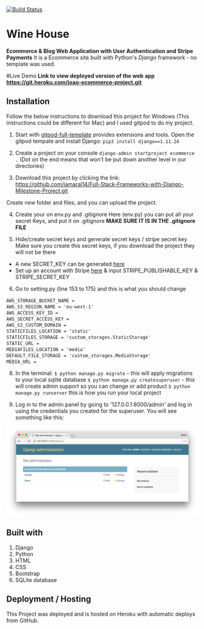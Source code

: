 [![Build Status](https://travis-ci.org/jamaral14/Full-Stack-Frameworks-with-Django-Milestone-Project.svg?branch=master)](https://travis-ci.org/jamaral14/Full-Stack-Frameworks-with-Django-Milestone-Project)

# Wine House
**Ecommerce & Blog Web Application with User Authentication and Stripe Payments**
It is a Ecommerce site built with Python's *Django* framework - no template was used.

#Live Demo
**Link to view deployed version of the web app https://git.heroku.com/joao-ecommerce-project.git**

## Installation

Follow the below instructions to download this project for Windows (This instructions could be different for Mac) and I used gitpod to do my project.

1. Start with [gitpod-full-template](https://github.com/Code-Institute-Org/gitpod-full-template) provides extensions and tools.
Open the gitpod tempate and install Django:
`pip3 install django==1.11.24`

2. Create a project on your console 
`django-admin startproject ecommerce .` (Dot on the end means that won't be put down another level in our directories)

3. Download this project by clicking the link:
https://github.com/jamaral14/Full-Stack-Frameworks-with-Django-Milestone-Project.git

Create new folder and files, and you can upload the project.

4. Create your on env.py and  .gitignore
Here (env.py) you can put all your secret Keys, and put it on .gitignore **MAKE SURE IT IS IN THE .gitignore FILE**

5. Hide/create secret keys and generate secret keys / stripe secret key
Make sure you create this secret keys, if you download the project they will not be there

* A new SECRET_KEY can be generated [here](https://www.miniwebtool.com/django-secret-key-generator/)
* Set up an account with Stripe [here](https://stripe.com/gb) & input STRIPE_PUBLISHABLE_KEY & STRIPE_SECRET_KEY

6. Go to setting.py (line 153 to 175)  and this is what you should change

```
AWS_STORAGE_BUCKET_NAME =
AWS_S3_REGION_NAME = 'eu-west-1'
AWS_ACCESS_KEY_ID = 
AWS_SECRET_ACCESS_KEY = 
AWS_S3_CUSTOM_DOMAIN = 
STATICFILES_LOCATION = 'static'
STATICFILES_STORAGE = 'custom_storages.StaticStorage'
STATIC_URL = 
MEDIAFILES_LOCATION = 'media'
DEFAULT_FILE_STORAGE = 'custom_storages.MediaStorage'
MEDIA_URL = 

```
8. In the terminal:
    `$ python manage.py migrate` - this will apply migrations to your local sqlite database
    `$ python manage.py createsuperuser` - this will create admin support so you can change or add product
    `$ python manage.py runserver` this is how you run your local project

9. Log in to the admin panel by going to '127.0.0.1:8000/admin' and log in using the credentials you created for the superuser.
You will see something like this:

![img](media/images/django-admin.png)



## Built with 
1. Django
2. Python
2. HTML
3. CSS
4. Bootstrap
5. SQLite database

## Deployment / Hosting

This Project was deployed and is hosted on Heroku with automatic deploys from GitHub.